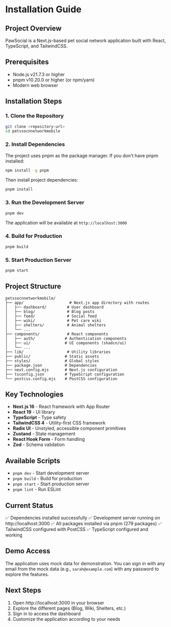 # Installation Guide

## Project Overview
PawSocial is a Next.js-based pet social network application built with React, TypeScript, and TailwindCSS.

## Prerequisites
- Node.js v21.7.3 or higher
- pnpm v10.20.0 or higher (or npm/yarn)
- Modern web browser

## Installation Steps

### 1. Clone the Repository
```bash
git clone <repository-url>
cd petssocnnetworkmobile
```

### 2. Install Dependencies
The project uses pnpm as the package manager. If you don't have pnpm installed:
```bash
npm install -g pnpm
```

Then install project dependencies:
```bash
pnpm install
```

### 3. Run the Development Server
```bash
pnpm dev
```

The application will be available at `http://localhost:3000`

### 4. Build for Production
```bash
pnpm build
```

### 5. Start Production Server
```bash
pnpm start
```

## Project Structure

```
petssocnnetworkmobile/
├── app/                    # Next.js app directory with routes
│   ├── dashboard/         # User dashboard
│   ├── blog/              # Blog posts
│   ├── feed/              # Social feed
│   ├── wiki/              # Pet care wiki
│   ├── shelters/          # Animal shelters
│   └── ...
├── components/            # React components
│   ├── auth/             # Authentication components
│   ├── ui/               # UI components (shadcn/ui)
│   └── ...
├── lib/                   # Utility libraries
├── public/               # Static assets
├── styles/               # Global styles
├── package.json          # Dependencies
├── next.config.mjs       # Next.js configuration
├── tsconfig.json         # TypeScript configuration
└── postcss.config.mjs    # PostCSS configuration
```

## Key Technologies

- **Next.js 16** - React framework with App Router
- **React 19** - UI library
- **TypeScript** - Type safety
- **TailwindCSS 4** - Utility-first CSS framework
- **Radix UI** - Unstyled, accessible component primitives
- **Zustand** - State management
- **React Hook Form** - Form handling
- **Zod** - Schema validation

## Available Scripts

- `pnpm dev` - Start development server
- `pnpm build` - Build for production
- `pnpm start` - Start production server
- `pnpm lint` - Run ESLint

## Current Status

✅ Dependencies installed successfully
✅ Development server running on http://localhost:3000
✅ All packages installed via pnpm (279 packages)
✅ TailwindCSS configured with PostCSS
✅ TypeScript configured and working

## Demo Access

The application uses mock data for demonstration. You can sign in with any email from the mock data (e.g., `sarah@example.com`) with any password to explore the features.

## Next Steps

1. Open http://localhost:3000 in your browser
2. Explore the different pages (Blog, Wiki, Shelters, etc.)
3. Sign in to access the dashboard
4. Customize the application according to your needs


